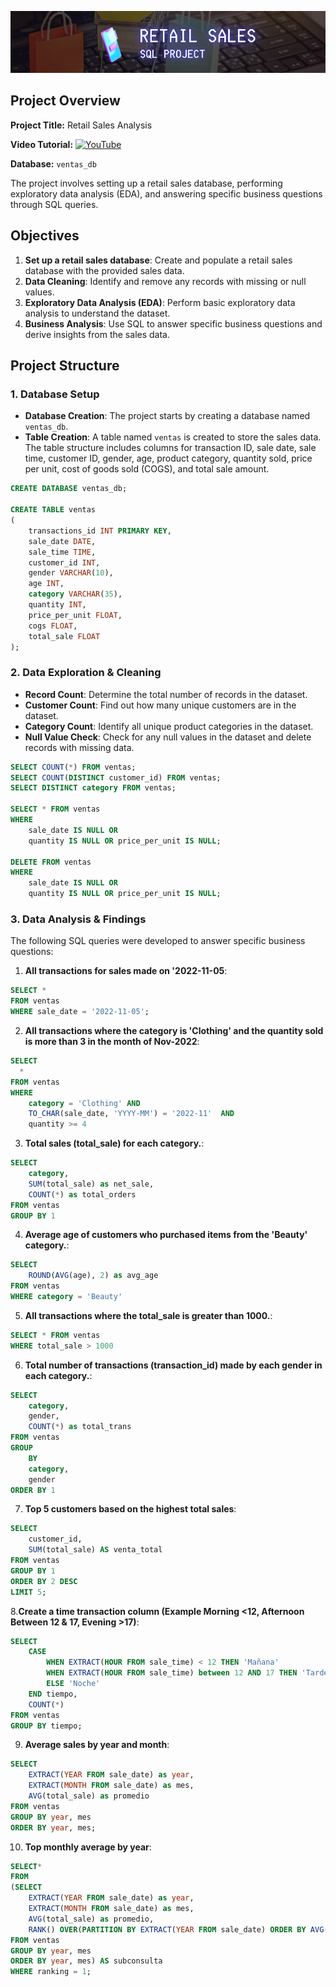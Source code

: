 ![Retail Sales](retail_sales.jpg)

## Project Overview

**Project Title:** Retail Sales Analysis

**Video Tutorial:** [![YouTube](https://img.shields.io/badge/YouTube-Video%20Tutorial-red?logo=youtube&logoColor=white)](https://youtu.be/sSTcl4nag2Q)


**Database:** `ventas_db`

The project involves setting up a retail sales database, performing exploratory data analysis (EDA), and answering specific business questions through SQL queries.

## Objectives

1. **Set up a retail sales database**: Create and populate a retail sales database with the provided sales data.
2. **Data Cleaning**: Identify and remove any records with missing or null values.
3. **Exploratory Data Analysis (EDA)**: Perform basic exploratory data analysis to understand the dataset.
4. **Business Analysis**: Use SQL to answer specific business questions and derive insights from the sales data.

## Project Structure

### 1. Database Setup

- **Database Creation**: The project starts by creating a database named `ventas_db`.
- **Table Creation**: A table named `ventas` is created to store the sales data. The table structure includes columns for transaction ID, sale date, sale time, customer ID, gender, age, product category, quantity sold, price per unit, cost of goods sold (COGS), and total sale amount.

```sql
CREATE DATABASE ventas_db;

CREATE TABLE ventas
(
    transactions_id INT PRIMARY KEY,
    sale_date DATE,	
    sale_time TIME,
    customer_id INT,	
    gender VARCHAR(10),
    age INT,
    category VARCHAR(35),
    quantity INT,
    price_per_unit FLOAT,	
    cogs FLOAT,
    total_sale FLOAT
);
```

### 2. Data Exploration & Cleaning

- **Record Count**: Determine the total number of records in the dataset.
- **Customer Count**: Find out how many unique customers are in the dataset.
- **Category Count**: Identify all unique product categories in the dataset.
- **Null Value Check**: Check for any null values in the dataset and delete records with missing data.

```sql
SELECT COUNT(*) FROM ventas;
SELECT COUNT(DISTINCT customer_id) FROM ventas;
SELECT DISTINCT category FROM ventas;

SELECT * FROM ventas
WHERE 
    sale_date IS NULL OR 
    quantity IS NULL OR price_per_unit IS NULL;

DELETE FROM ventas
WHERE 
    sale_date IS NULL OR 
    quantity IS NULL OR price_per_unit IS NULL;
```

### 3. Data Analysis & Findings

The following SQL queries were developed to answer specific business questions:

1. **All transactions for sales made on '2022-11-05**:
```sql
SELECT *
FROM ventas
WHERE sale_date = '2022-11-05';
```

2. **All transactions where the category is 'Clothing' and the quantity sold is more than 3 in the month of Nov-2022**:
```sql
SELECT 
  *
FROM ventas
WHERE 
    category = 'Clothing' AND 
    TO_CHAR(sale_date, 'YYYY-MM') = '2022-11'  AND
    quantity >= 4
```

3. **Total sales (total_sale) for each category.**:
```sql
SELECT 
    category,
    SUM(total_sale) as net_sale,
    COUNT(*) as total_orders
FROM ventas
GROUP BY 1
```

4. **Average age of customers who purchased items from the 'Beauty' category.**:
```sql
SELECT
    ROUND(AVG(age), 2) as avg_age
FROM ventas
WHERE category = 'Beauty'
```

5. **All transactions where the total_sale is greater than 1000.**:
```sql
SELECT * FROM ventas
WHERE total_sale > 1000
```

6. **Total number of transactions (transaction_id) made by each gender in each category.**:
```sql
SELECT 
    category,
    gender,
    COUNT(*) as total_trans
FROM ventas
GROUP 
    BY 
    category,
    gender
ORDER BY 1
```

7. **Top 5 customers based on the highest total sales**:
```sql
SELECT 
	customer_id,
	SUM(total_sale) AS venta_total
FROM ventas
GROUP BY 1
ORDER BY 2 DESC
LIMIT 5;
```

8.**Create a time transaction column (Example Morning <12, Afternoon Between 12 & 17, Evening >17)**:
```sql
SELECT
	CASE
		WHEN EXTRACT(HOUR FROM sale_time) < 12 THEN 'Mañana'
		WHEN EXTRACT(HOUR FROM sale_time) between 12 AND 17 THEN 'Tarde'
		ELSE 'Noche'
	END tiempo,
	COUNT(*)
FROM ventas
GROUP BY tiempo;
```

9. **Average sales by year and month**:
```sql
SELECT 
	EXTRACT(YEAR FROM sale_date) as year,
	EXTRACT(MONTH FROM sale_date) as mes,
	AVG(total_sale) as promedio
FROM ventas
GROUP BY year, mes
ORDER BY year, mes;
```

10. **Top monthly average by year**:
```sql
SELECT*
FROM
(SELECT 
	EXTRACT(YEAR FROM sale_date) as year,
	EXTRACT(MONTH FROM sale_date) as mes,
	AVG(total_sale) as promedio,
	RANK() OVER(PARTITION BY EXTRACT(YEAR FROM sale_date) ORDER BY AVG(total_sale) DESC) AS ranking
FROM ventas
GROUP BY year, mes
ORDER BY year, mes) AS subconsulta
WHERE ranking = 1;
```
